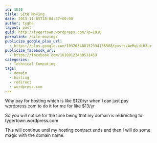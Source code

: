 ```yaml
---
id: 1010
title: Site Moving
date: 2013-11-05T18:04:37+00:00
author: tyghe
layout: post
guid: http://tygertown.wordpress.com/?p=1010
permalink: /site-moving/
publicize_google_plus_url:
  - https://plus.google.com/103203488152334135508/posts/AeMqLdiH3ur
publicize_facebook_url:
  - https://facebook.com/10100123430531459
categories:
  - Technical Computing
tags:
  - domain
  - hosting
  - redirect
  - wordpress.com
---
```

Why pay for hosting which is like $120/yr when I can just pay wordpress.com to do it for me for like $13/yr

So you will notice for the time being that my domain is redirecting to tygertown.wordpress.com

This will continue until my hosting contract ends and then I will do some magic with the domain name.
